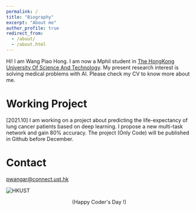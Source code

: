 ```yaml
---
permalink: /
title: "Biography"
excerpt: "About me"
author_profile: true
redirect_from: 
  - /about/
  - /about.html
---
```


Hi! I am Wang Piao Hong. I am now a Mphil student in [The HongKong University Of Science And Technology](https://hkust.edu.hk/zh-hans). My present research interest is solving medical problems with AI. Please check my CV to know more about me.


# Working Project
[2021.10] I am working on a project about predicting the life-expectancy of lung cancer patients based on deep learning. I propose a new multi-task network and gain 80% accuracy. The project (Only Code) will be published in Github before December.

# Contact
pwangar@connect.ust.hk
<br />

![HKUST](https://s3.bmp.ovh/imgs/2021/10/837cc42b1e12cc34.jpg)
<center>(Happy Coder's Day !)</center>

